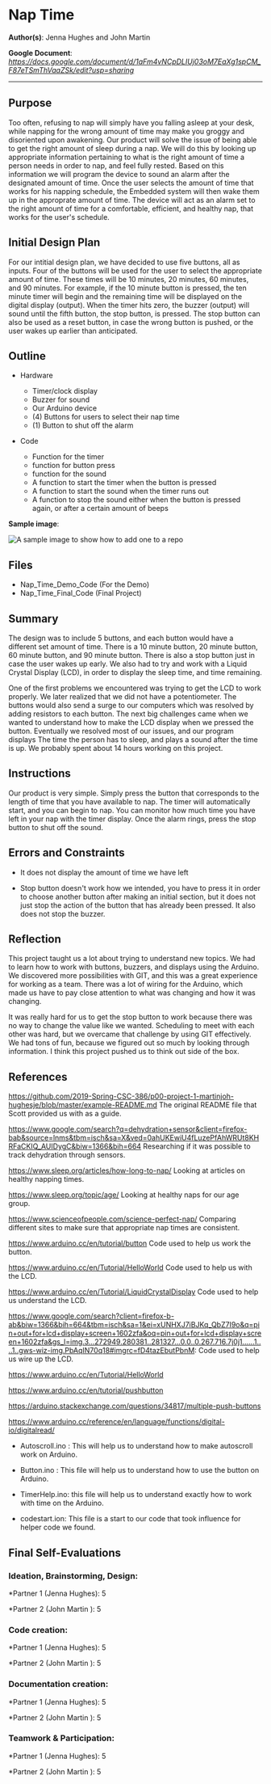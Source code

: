 # Nap Time

**Author(s)**: Jenna Hughes and John Martin

**Google Document**: *https://docs.google.com/document/d/1aFm4vNCpDLIUj03oM7EaXg1spCM_F87eTSmThVaaZSk/edit?usp=sharing*

---
## Purpose

Too often, refusing to nap will simply have you falling asleep at your desk, while napping for the wrong amount of time may make you groggy and disoriented upon awakening. Our product will solve the issue of being able to get the right amount of sleep during a nap. We will do this by looking up appropriate information pertaining to what is the right amount of time a person needs in order to nap, and feel fully rested. Based on this information we will program the device to sound an alarm after the designated amount of time. Once the user selects the amount of time that works for his napping schedule, the Embedded system will then wake them up in the approprate amount of time. The device will act as an alarm set to the right amount of time for a comfortable, efficient, and healthy nap, that works for the user's schedule. 

## Initial Design Plan
For our intitial design plan, we have decided to use five buttons, all as inputs.  Four of the buttons will be used for the user to select the appropriate amount of time.  These times will be 10 minutes, 20 minutes, 60 minutes, and 90 minutes.  For example, if the 10 minute button is pressed, the ten minute timer will begin and the remaining time will be displayed on the digital display (output).  When the timer hits zero, the buzzer (output) will sound until the fifth button, the stop button, is pressed.  The stop button can also be used as a reset button, in case the wrong button is pushed, or the user wakes up earlier than anticipated.

## Outline 
- Hardware 
  - Timer/clock display
  - Buzzer for sound
  - Our Arduino device
  - (4) Buttons for users to select their nap time
  - (1) Button to shut off the alarm
    
- Code 
  - Function for the timer 
  - function for button press 
  - function for the sound 
  - A function to start the timer when the button is pressed
  - A function to start the sound when the timer runs out 
  - A function to stop the sound either when the button is pressed again, or after a certain amount of beeps 


**Sample image**:

![A sample image to show how to add one to a repo](/20190124_111548.jpg "A sample image. This is the text that appears.")

## Files
- Nap_Time_Demo_Code (For the Demo)
- Nap_Time_Final_Code (Final Project)
 
 
## Summary
The design was to include 5 buttons, and each button would have a different set amount of time. There is a 10 minute button, 
20 minute button, 60 minute button, and 90 minute button. There is also a stop button just in case the user wakes up early. We also had 
to try and work with a Liquid Crystal Display (LCD), in order to display the sleep time, and time remaining. 

One of the first problems we encountered was trying to get the LCD to work properly. We later realized that we did not have a 
potentiometer. The buttons would also send a surge to our computers which was resolved by adding resistors to each button. 
The next big challenges came when we wanted to understand how to make the LCD display when we pressed the button. Eventually we resolved most of our issues, and our program displays The time the person has to sleep, and plays a sound after the time 
is up. We probably spent about 14 hours working on this project.

## Instructions
Our product is very simple. Simply press the button that corresponds to the length of time that you have available to nap. The timer will automatically start, and you can begin to nap. You can monitor how much time you have left in your nap with the timer display. Once the alarm rings, press the stop button to shut off the sound.

## Errors and Constraints
-  It does not display the amount of time we have left 

- Stop button doesn't work how we intended, you have to press it in order to choose another button after making an initial section, but it does not just stop the action of the button that has already been pressed.  It also does not stop the buzzer.

## Reflection

This project taught us a lot about trying to understand new topics. We had to learn how to work with buttons, buzzers, and displays
using the Arduino. We discovered more possibilities with GIT, and this was a great experience for working as a team. There was a lot of wiring for the Arduino, which made us have to pay close attention to what was changing and how it was changing. 

It was really hard for us to get the stop button to work because there was no way to change the value like we wanted. Scheduling to meet  with each other was hard, but we overcame that challenge by using GIT effectively. We had tons of fun, because we figured out so much by looking through information. I think this project pushed us to think out side of the  box.

## References

https://github.com/2019-Spring-CSC-386/p00-project-1-martinjoh-hughesje/blob/master/example-README.md The original README file that Scott provided us with as a guide.

https://www.google.com/search?q=dehydration+sensor&client=firefox-bab&source=lnms&tbm=isch&sa=X&ved=0ahUKEwiU4fLuzePfAhWRUt8KHRFaCKIQ_AUIDygC&biw=1366&bih=664 Researching if it was possible to track dehydration through sensors.

https://www.sleep.org/articles/how-long-to-nap/ Looking at articles on healthy napping times.

https://www.sleep.org/topic/age/ Looking at healthy naps for our age group.

https://www.scienceofpeople.com/science-perfect-nap/ Comparing different sites to make sure that appropriate nap times are consistent.

https://www.arduino.cc/en/tutorial/button Code used to help us work the button.


https://www.arduino.cc/en/Tutorial/HelloWorld Code used to help us with the LCD.

https://www.arduino.cc/en/Tutorial/LiquidCrystalDisplay Code used to help us understand the LCD.

https://www.google.com/search?client=firefox-b-ab&biw=1366&bih=664&tbm=isch&sa=1&ei=xUNHXJ7iBJKq_QbZ7I9o&q=pin+out+for+lcd+display+screen+1602zfa&oq=pin+out+for+lcd+display+screen+1602zfa&gs_l=img.3...272949.280381..281327...0.0..0.267.716.7j0j1......1....1..gws-wiz-img.PbAqIN70q18#imgrc=fD4tazEbutPbnM: Code used to help us wire up the LCD.

https://www.arduino.cc/en/Tutorial/HelloWorld

https://www.arduino.cc/en/tutorial/pushbutton

https://arduino.stackexchange.com/questions/34817/multiple-push-buttons

https://www.arduino.cc/reference/en/language/functions/digital-io/digitalread/

- Autoscroll.ino : This will help us to understand how to make autoscroll work on Arduino. 

- Button.ino : This file will help us to understand how to use the button on Arduino. 

- TimerHelp.ino: this file will help us to understand exactly how to work with time on the Arduino. 

- codestart.ion: This file is a start to our code that took influence for helper code we found.


## Final Self-Evaluations

### Ideation, Brainstorming, Design:

*Partner 1 (Jenna Hughes): 5

*Partner 2 (John Martin ): 5

### Code creation: 

*Partner 1 (Jenna Hughes): 5

*Partner 2 (John Martin ): 5

### Documentation creation:

*Partner 1 (Jenna Hughes): 5

*Partner 2 (John Martin ): 5

### Teamwork & Participation:

*Partner 1 (Jenna Hughes): 5

*Partner 2 (John Martin ): 5

